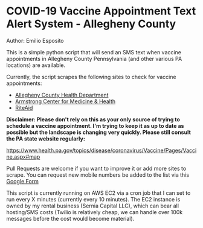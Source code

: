# COVID-19 Vaccine Appointment Text Alert System - Allegheny County
Author: Emilio Esposito

This is a simple python script that will send an SMS text when vaccine appointments in Allegheny County Pennsylvania (and other various PA locations) are available. 

Currently, the script scrapes the following sites to check for vaccine appointments:

* [Allegheny County Health Department](https://www.alleghenycounty.us/Health-Department/Resources/COVID-19/COVID-19-Vaccine-Information.aspx)
* [Armstrong Center for Medicine & Health](https://acmh.appointlet.com/)
* [RiteAid](https://sr.reportsonline.com/sr/riteaid/PS2021)

**Disclaimer: Please don't rely on this as your only source of trying to schedule a vaccine appointment. I'm trying to keep it as up to date as possible but the landscape is changing very quickly. Please still consult the PA state website regularly:**

https://www.health.pa.gov/topics/disease/coronavirus/Vaccine/Pages/Vaccine.aspx#map

Pull Requests are welcome if you want to improve it or add more sites to scrape. You can request new mobile numbers be added to the list via this [Google Form](https://forms.gle/VTMbCTuKnQwB6cSi9)

This script is currently running on AWS EC2 via a cron job that I can set to run every X minutes (currently every 10 minutes). The EC2 instance is owned by my rental business (Sernia Capital LLC), which can bear all hosting/SMS costs (Twilio is relatively cheap, we can handle over 100k messages before the cost would become material).


